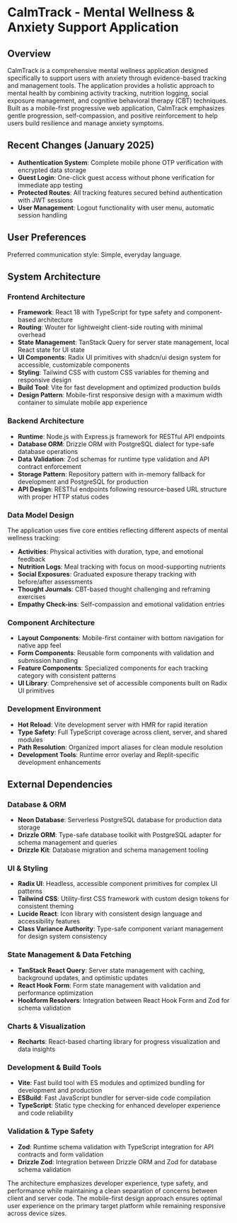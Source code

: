 # CalmTrack - Mental Wellness & Anxiety Support Application

## Overview

CalmTrack is a comprehensive mental wellness application designed specifically to support users with anxiety through evidence-based tracking and management tools. The application provides a holistic approach to mental health by combining activity tracking, nutrition logging, social exposure management, and cognitive behavioral therapy (CBT) techniques. Built as a mobile-first progressive web application, CalmTrack emphasizes gentle progression, self-compassion, and positive reinforcement to help users build resilience and manage anxiety symptoms.

## Recent Changes (January 2025)
- **Authentication System**: Complete mobile phone OTP verification with encrypted data storage
- **Guest Login**: One-click guest access without phone verification for immediate app testing
- **Protected Routes**: All tracking features secured behind authentication with JWT sessions
- **User Management**: Logout functionality with user menu, automatic session handling

## User Preferences

Preferred communication style: Simple, everyday language.

## System Architecture

### Frontend Architecture
- **Framework**: React 18 with TypeScript for type safety and component-based architecture
- **Routing**: Wouter for lightweight client-side routing with minimal overhead
- **State Management**: TanStack Query for server state management, local React state for UI state
- **UI Components**: Radix UI primitives with shadcn/ui design system for accessible, customizable components
- **Styling**: Tailwind CSS with custom CSS variables for theming and responsive design
- **Build Tool**: Vite for fast development and optimized production builds
- **Design Pattern**: Mobile-first responsive design with a maximum width container to simulate mobile app experience

### Backend Architecture
- **Runtime**: Node.js with Express.js framework for RESTful API endpoints
- **Database ORM**: Drizzle ORM with PostgreSQL dialect for type-safe database operations
- **Data Validation**: Zod schemas for runtime type validation and API contract enforcement
- **Storage Pattern**: Repository pattern with in-memory fallback for development and PostgreSQL for production
- **API Design**: RESTful endpoints following resource-based URL structure with proper HTTP status codes

### Data Model Design
The application uses five core entities reflecting different aspects of mental wellness tracking:
- **Activities**: Physical activities with duration, type, and emotional feedback
- **Nutrition Logs**: Meal tracking with focus on mood-supporting nutrients
- **Social Exposures**: Graduated exposure therapy tracking with before/after assessments
- **Thought Journals**: CBT-based thought challenging and reframing exercises
- **Empathy Check-ins**: Self-compassion and emotional validation entries

### Component Architecture
- **Layout Components**: Mobile-first container with bottom navigation for native app feel
- **Form Components**: Reusable form components with validation and submission handling
- **Feature Components**: Specialized components for each tracking category with consistent patterns
- **UI Library**: Comprehensive set of accessible components built on Radix UI primitives

### Development Environment
- **Hot Reload**: Vite development server with HMR for rapid iteration
- **Type Safety**: Full TypeScript coverage across client, server, and shared modules
- **Path Resolution**: Organized import aliases for clean module resolution
- **Development Tools**: Runtime error overlay and Replit-specific development enhancements

## External Dependencies

### Database & ORM
- **Neon Database**: Serverless PostgreSQL database for production data storage
- **Drizzle ORM**: Type-safe database toolkit with PostgreSQL adapter for schema management and queries
- **Drizzle Kit**: Database migration and schema management tooling

### UI & Styling
- **Radix UI**: Headless, accessible component primitives for complex UI patterns
- **Tailwind CSS**: Utility-first CSS framework with custom design tokens for consistent theming
- **Lucide React**: Icon library with consistent design language and accessibility features
- **Class Variance Authority**: Type-safe component variant management for design system consistency

### State Management & Data Fetching
- **TanStack React Query**: Server state management with caching, background updates, and optimistic updates
- **React Hook Form**: Form state management with validation and performance optimization
- **Hookform Resolvers**: Integration between React Hook Form and Zod for schema validation

### Charts & Visualization
- **Recharts**: React-based charting library for progress visualization and data insights

### Development & Build Tools
- **Vite**: Fast build tool with ES modules and optimized bundling for development and production
- **ESBuild**: Fast JavaScript bundler for server-side code compilation
- **TypeScript**: Static type checking for enhanced developer experience and code reliability

### Validation & Type Safety
- **Zod**: Runtime schema validation with TypeScript integration for API contracts and form validation
- **Drizzle Zod**: Integration between Drizzle ORM and Zod for database schema validation

The architecture emphasizes developer experience, type safety, and performance while maintaining a clean separation of concerns between client and server code. The mobile-first design approach ensures optimal user experience on the primary target platform while remaining responsive across device sizes.
